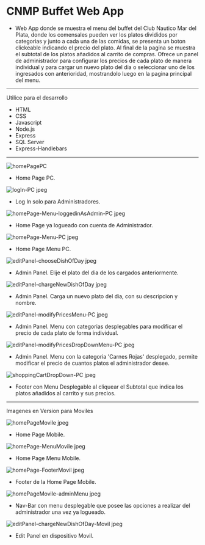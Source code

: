 CNMP Buffet Web App
=========================

- Web App donde se muestra el menu del buffet del Club Nautico Mar del Plata, donde los comensales pueden ver los platos divididos por categorias y junto a cada una de las comidas, se presenta un boton clickeable indicando el precio del plato. Al final de la pagina se muestra el subtotal de los platos añadidos al carrito de compras.
Ofrece un panel de administrador para configurar los precios de cada plato de manera individual y para cargar un nuevo plato del dia o seleccionar uno de los ingresados con anterioridad, mostrandolo luego en la pagina principal del menu. 

-----------------------------------------------------------------------------------------------------------------------------------------------------------------------

Utilice para el desarrollo
- HTML
- CSS
- Javascript
- Node.js
- Express
- SQL Server
- Express-Handlebars

-----------------------------------------------------------------------------------------------------------------------------------------------------------------------

![homePagePC](https://user-images.githubusercontent.com/101566196/232548917-958b8583-2adc-404c-a4fc-5fb9e8a6f23a.jpeg)
- Home Page PC.

![logIn-PC jpeg](https://user-images.githubusercontent.com/101566196/232229689-8a6ddefa-b8fc-47b6-b7b4-adb404e96848.png)
- Log In solo para Administradores.

![homePage-Menu-loggedinAsAdmin-PC jpeg](https://user-images.githubusercontent.com/101566196/232229789-f2bd44d2-925c-405a-890d-8bcd8a084617.png)
- Home Page ya logueado con cuenta de Administrador.

![homePage-Menu-PC jpeg](https://user-images.githubusercontent.com/101566196/236862573-787cc8e2-93e0-4129-baf1-3848fae74003.png)
- Home Page Menu PC.

![editPanel-chooseDishOfDay jpeg](https://user-images.githubusercontent.com/101566196/232229481-7cd98edc-1db2-4900-989a-8b1c6d53f745.png)
- Admin Panel. Elije el plato del dia de los cargados anteriormente.


![editPanel-chargeNewDishOfDay jpeg](https://user-images.githubusercontent.com/101566196/232229517-889a2a28-f9b6-4673-8e53-7737f1fb1312.png)
- Admin Panel. Carga un nuevo plato del dia, con su descripcion y nombre.


![editPanel-modifyPricesMenu-PC jpeg](https://user-images.githubusercontent.com/101566196/232229547-982e9b78-78ef-44b6-a61e-ffa891744d42.png)
- Admin Panel. Menu con categorias desplegables para modificar el precio de cada plato de forma individual.


![editPanel-modifyPricesDropDownMenu-PC jpeg](https://user-images.githubusercontent.com/101566196/232549056-b299339c-65f9-4c71-a357-9aefc044d9b8.png)
- Admin Panel. Menu con la categoria 'Carnes Rojas' desplegado, permite modificar el precio de cuantos platos el administrador desee.

![shoppingCartDropDown-PC jpeg](https://user-images.githubusercontent.com/101566196/233670482-5003c431-cba2-4c8f-b007-2e5238e18061.png)
- Footer con Menu Desplegable al cliquear el Subtotal que indica los platos añadidos al carrito y sus precios.
-----------------------------------------------------------------------------------------------------------------------------------------------------------------------

Imagenes en Version para Moviles

![homePageMovile jpeg](https://user-images.githubusercontent.com/101566196/232548113-ed16d574-b081-40c4-9150-fac2677f230c.png)
- Home Page Mobile.


![homePage-MenuMovile jpeg](https://user-images.githubusercontent.com/101566196/232548446-4c61316f-d3a9-44e0-a1fa-b36c95c3fa21.png)
- Home Page Menu Mobile.


![homePage-FooterMovil jpeg](https://user-images.githubusercontent.com/101566196/232548528-0683f6df-ef27-4a44-8e34-d6d30b9b7e16.png)
- Footer de la Home Page Mobile.


![homePageMovile-adminMenu jpeg](https://user-images.githubusercontent.com/101566196/232229915-5732b9bf-b388-45c4-a6ee-8951253fc7f7.png)
- Nav-Bar con menu desplegable que posee las opciones a realizar del administrador una vez ya logueado. 


![editPanel-chargeNewDishOfDay-Movil jpeg](https://user-images.githubusercontent.com/101566196/232548619-3c4f9bc9-908c-4535-8bbc-f2db8866ae2b.png)
- Edit Panel en dispositivo Movil.
